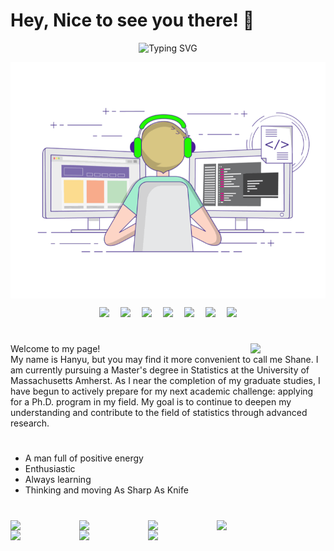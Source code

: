 # Hey, Nice to see you there! 👋

<div align="center">

  <div align="center">
    <img src="https://readme-typing-svg.demolab.com/?lines=Hello+World!!!;WelCome+To+Shane's+Space!!!&center=true" alt="Typing SVG">
  </div>

  <img align="middle" width="600" src="https://raw.githubusercontent.com/devSouvik/devSouvik/master/gif3.gif" /><br>

  <div align="center">
    <img src="https://img.shields.io/badge/UMass-red"/></a>&emsp;
    <img src="https://img.shields.io/badge/Statistics-blue"/></a>&emsp;
    <img src="https://img.shields.io/badge/Bayesian Inference-yellow"/></a>&emsp;
    <img src="https://img.shields.io/badge/MCMC-green"/></a>&emsp;
    <img src="https://img.shields.io/badge/R-black"/></a>&emsp;
    <img src="https://img.shields.io/badge/Python-purple"/></a>&emsp;
    <img src="https://img.shields.io/badge/Still_learning...-white"/>
  </div>

</div>

#

<img align="right" width="120" src="https://cdn.jsdelivr.net/gh/sun0225SUN/sun0225SUN/assets/images/technologist.png" />

<p>Welcome to my page! </br> My name is Hanyu, but you may find it more convenient to call me Shane. I am currently pursuing a Master's degree in Statistics at the University of Massachusetts 
  Amherst. As I near the completion of my graduate studies, I have begun to actively prepare for my next academic challenge: applying for a Ph.D. program in my field. My goal is to continue to deepen my 
  understanding and contribute to the field of statistics through advanced research.
</p>

#

- A man full of positive energy
- Enthusiastic
- Always learning
- Thinking and moving As Sharp As Knife

# 
<p>
<img align="left" width="110" src="https://cdn.jsdelivr.net/gh/sun0225SUN/sun0225SUN/assets/images/man_run.png" />
<img align="left" width="110" src="https://cdn.jsdelivr.net/gh/sun0225SUN/sun0225SUN/assets/images/play.png" />
<img align="left" width="110" src="https://cdn.jsdelivr.net/gh/sun0225SUN/sun0225SUN/assets/images/man.png" />
<img align="left" width="110" src="https://cdn.jsdelivr.net/gh/sun0225SUN/sun0225SUN/assets/images/astronaut.png" />
<img align="left" width="110" src="https://cdn.jsdelivr.net/gh/sun0225SUN/sun0225SUN/assets/images/cxyduck.gif" />
<img align="left" width="110" src="https://cdn.jsdelivr.net/gh/sun0225SUN/sun0225SUN/assets/images/coffee.gif" />
<img align="left" width="110" src="https://cdn.jsdelivr.net/gh/sun0225SUN/sun0225SUN/assets/images/pig.gif" />


<!--
**HanyuXiao-Shane/HanyuXiao-Shane** is a ✨ _special_ ✨ repository because its `README.md` (this file) appears on your GitHub profile.

Here are some ideas to get you started:

- 🔭 I’m currently working on ...
- 🌱 I’m currently learning ...
- 👯 I’m looking to collaborate on ...
- 🤔 I’m looking for help with ...
- 💬 Ask me about ...
- 📫 How to reach me: ...
- 😄 Pronouns: ...
- ⚡ Fun fact: ...
-->
